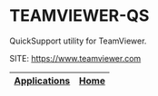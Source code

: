 # TEAMVIEWER-QS

 QuickSupport utility for TeamViewer.

 SITE: https://www.teamviewer.com

 | [Applications](https://portable-linux-apps.github.io/apps.html) | [Home](https://portable-linux-apps.github.io)
 | --- | --- |

